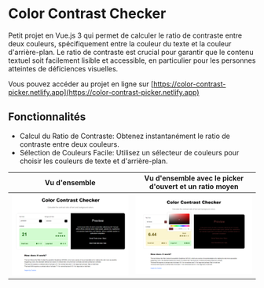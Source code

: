 # Color Contrast Checker

Petit projet en Vue.js 3 qui permet de calculer le ratio de contraste entre deux couleurs, spécifiquement entre la couleur du texte et la couleur d'arrière-plan. Le ratio de contraste est crucial pour garantir que le contenu textuel soit facilement lisible et accessible, en particulier pour les personnes atteintes de déficiences visuelles.

Vous pouvez accéder au projet en ligne sur [https://color-contrast-picker.netlify.app](https://color-contrast-picker.netlify.app)

## Fonctionnalités

-   Calcul du Ratio de Contraste: Obtenez instantanément le ratio de contraste entre deux couleurs.
-   Sélection de Couleurs Facile: Utilisez un sélecteur de couleurs pour choisir les couleurs de texte et d'arrière-plan.

| Vu d'ensemble                                     | Vu d'ensemble avec le picker d'ouvert et un ratio moyen                   |
| ------------------------------------------------- | ------------------------------------------------------------------------- |
| ![Vu d'ensemble](./public/contrast_checker_1.png) | ![Vu d'ensemble avec le picker d'ouvert](./public/contrast_checker_2.png) |
